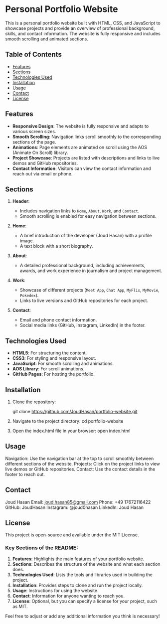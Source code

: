 # Personal Portfolio Website

This is a personal portfolio website built with HTML, CSS, and JavaScript to showcase projects and provide an overview of professional background, skills, and contact information. The website is fully responsive and includes smooth scrolling and animated sections.

## Table of Contents

- [Features](#features)
- [Sections](#sections)
- [Technologies Used](#technologies-used)
- [Installation](#installation)
- [Usage](#usage)
- [Contact](#contact)
- [License](#license)

## Features

- **Responsive Design**: The website is fully responsive and adapts to various screen sizes.
- **Smooth Scrolling**: Navigation links scroll smoothly to the corresponding sections of the page.
- **Animations**: Page elements are animated on scroll using the AOS (Animate On Scroll) library.
- **Project Showcase**: Projects are listed with descriptions and links to live demos and GitHub repositories.
- **Contact Information**: Visitors can view the contact information and reach out via email or phone.

## Sections

1. **Header**:

   - Includes navigation links to `Home`, `About`, `Work`, and `Contact`.
   - Smooth scrolling is enabled for easy navigation between sections.

2. **Home**:

   - A brief introduction of the developer (Joud Hasan) with a profile image.
   - A text block with a short biography.

3. **About**:

   - A detailed professional background, including achievements, awards, and work experience in journalism and project management.

4. **Work**:

   - Showcase of different projects (`Meet App`, `Chat App`, `MyFlix`, `MyMovie`, `Pokedex`).
   - Links to live versions and GitHub repositories for each project.

5. **Contact**:
   - Email and phone contact information.
   - Social media links (GitHub, Instagram, LinkedIn) in the footer.

## Technologies Used

- **HTML5**: For structuring the content.
- **CSS3**: For styling and responsive layout.
- **JavaScript**: For smooth scrolling and animations.
- **AOS Library**: For scroll animations.
- **GitHub Pages**: For hosting the portfolio.

## Installation

1. Clone the repository:

   git clone https://github.com/JoudHasan/portfolio-website.git

2. Navigate to the project directory:
   cd portfolio-website

3. Open the index.html file in your browser:
   open index.html

## Usage

Navigation: Use the navigation bar at the top to scroll smoothly between different sections of the website.
Projects: Click on the project links to view live demos or GitHub repositories.
Contact: Use the contact details in the footer to reach out.

## Contact

Joud Hasan
Email: joud.hasan85@gmail.com
Phone: +49 17672116422
GitHub: JoudHasan
Instagram: @joud0hasan
LinkedIn: Joud Hasan

## License

This project is open-source and available under the MIT License.

### Key Sections of the README:

1. **Features**: Highlights the main features of your portfolio website.
2. **Sections**: Describes the structure of the website and what each section does.
3. **Technologies Used**: Lists the tools and libraries used in building the project.
4. **Installation**: Provides steps to clone and run the project locally.
5. **Usage**: Instructions for using the website.
6. **Contact**: Information for anyone wanting to reach you.
7. **License**: Optional, but you can specify a license for your project, such as MIT.

Feel free to adjust or add any additional information you think is necessary!
